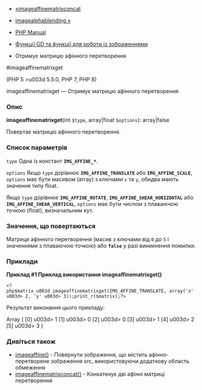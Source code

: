 - [«imageaffinematrixconcat](function.imageaffinematrixconcat.md)
- [imagealphablending »](function.imagealphablending.md)

- [PHP Manual](index.md)
- [Функції GD та функції для роботи із зображеннями](ref.image.md)
- Отримує матрицю афінного перетворення

#imageaffinematrixget

(PHP 5 \>u003d 5.5.0, PHP 7, PHP 8)

imageaffinematrixget — Отримує матрицю афінного перетворення

### Опис

**imageaffinematrixget**(int `$type`, array\|float `$options`):
array\|false

Повертає матрицю афінного перетворення.

### Список параметрів

`type`
Одна із констант **`IMG_AFFINE_*`**.

`options`
Якщо `type` дорівнює **`IMG_AFFINE_TRANSLATE`** або **`IMG_AFFINE_SCALE`**,
`options` має бути масивом (array) з ключами `x` та `y`, обидва мають
значення типу float.

Якщо `type` дорівнює **`IMG_AFFINE_ROTATE`**,
**`IMG_AFFINE_SHEAR_HORIZONTAL`** або **`IMG_AFFINE_SHEAR_VERTICAL`**,
`options` має бути числом з плаваючою точкою (float), визначальним
кут.

### Значення, що повертаються

Матриця афінного перетворення (масив з ключами від `0` до `5` і
значеннями з плаваючою точкою) або **`false`** у разі виникнення
помилки.

### Приклади

**Приклад #1 Приклад використання **imageaffinematrixget()****

` <?php$matrix u003d imageaffinematrixget(IMG_AFFINE_TRANSLATE, array('x' u003d> 2, 'y' u003d> 3));print_r($matrix);?> `

Результат виконання цього прикладу:

Array
(
[0] u003d> 1
[1] u003d> 0
[2] u003d> 0
[3] u003d> 1
[4] u003d> 2
[5] u003d> 3
)

### Дивіться також

- [imageaffine()](function.imageaffine.md) - Повернути зображення,
що містить афінно-перетворене зображення src, використовуючи
додаткову область обмеження
- [imageaffinematrixconcat()](function.imageaffinematrixconcat.md) -
Конкатенує дві афінні матриці перетворення
